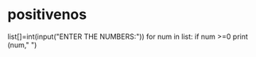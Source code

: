 # positivenos
list[]=int(input("ENTER THE NUMBERS:"))
for num in list:
  if num >=0
   print (num," ")
